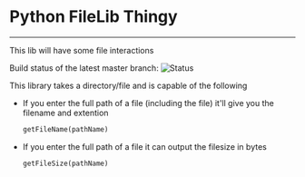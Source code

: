 # Python FileLib Thingy
<hr>

This lib will have some file interactions

Build status of the latest master branch:
![Status](https://travis-ci.org/jayyyin/python-filelib-thingy.svg?branch=master)

This library takes a directory/file and is capable of the following
* If you enter the full path of a file (including the file) it'll give you the filename and extention
  ```python 
  getFileName(pathName)
  ```
* If you enter the full path of a file it can output the filesize in bytes
  ```python
  getFileSize(pathName)
  ```
